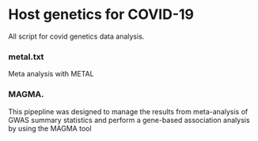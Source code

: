 # Host genetics for COVID-19
All script for covid genetics data analysis.
### metal.txt
Meta analysis with METAL
### MAGMA.
This pipepline was designed to manage the results from meta-analysis of GWAS summary statistics and perform a gene-based association analysis by using the MAGMA tool
